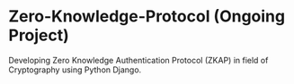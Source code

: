 # Zero-Knowledge-Protocol (Ongoing Project)


Developing Zero Knowledge Authentication Protocol (ZKAP) in field of Cryptography using Python Django.
